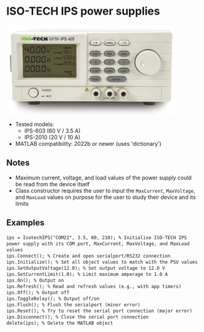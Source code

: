 # ISO-TECH IPS power supplies

![](ISO-TECH_IPS_405.jpg)

- Tested models:
  - IPS-603 (60 V / 3.5 A)
  - IPS-2010 (20 V / 10 A)
- MATLAB compatibility: 2022b or newer (uses 'dictionary')

## Notes

- Maximum current, voltage, and load values of the power supply could be read from the device itself
- Class constructor requires the user to input the `MaxCurrent`, `MaxVoltage`, and `MaxLoad` values on purpose for the user to study their device and its limits

## Examples

```
ips = IsotechIPS("COM22", 3.5, 60, 210); % Initialise ISO-TECH IPS power supply with its COM port, MaxCurrent, MaxVoltage, and MaxLoad values
ips.Connect(); % Create and open serialport/RS232 connection
ips.Initialize(); % Set all object values to match with the PSU values
ips.SetOutputVoltage(12.0); % Set output voltage to 12.0 V
ips.SetCurrentLimit(1.0); % Limit maximum amperage to 1.0 A
ips.On(); % Output on
ips.Refresh(); % Read and refresh values (e.g., with app timers)
ips.Off(); % Output off
ips.ToggleRelay(); % Output off/on
ips.Flush(); % Flush the serialport (minor error)
ips.Reset(); % Try to reset the serial port connection (major error)
ips.Disconnect(); % Close the serial port connection
delete(ips); % Delete the MATLAB object
```
